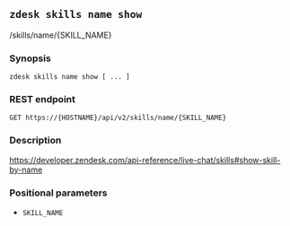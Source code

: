 ## `zdesk skills name show`

/skills/name/{SKILL_NAME}

### Synopsis

    zdesk skills name show [ ... ]

### REST endpoint

    GET https://{HOSTNAME}/api/v2/skills/name/{SKILL_NAME}

### Description

https://developer.zendesk.com/api-reference/live-chat/skills#show-skill-by-name

### Positional parameters

* `SKILL_NAME`

